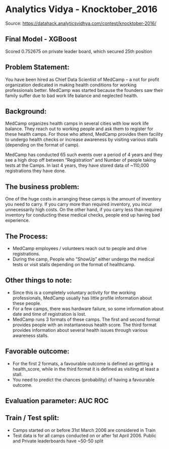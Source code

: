 # Analytics Vidya - Knocktober_2016

Source: https://datahack.analyticsvidhya.com/contest/knocktober-2016/

## Final Model - XGBoost

Scored 0.752675 on private leader board, which secured 25th position

## Problem Statement:
You have been hired as Chief Data Scientist of MedCamp – a not for profit organization dedicated in making health conditions for working professionals better. MedCamp was started because the founders saw their family suffer due to bad work life balance and neglected health.

## Background:

MedCamp organizes health camps in several cities with low work life balance. They reach out to working people and ask them to register for these health camps. For those who attend, MedCamp provides them facility to undergo health checks or increase awareness by visiting various stalls (depending on the format of camp).

MedCamp has conducted 65 such events over a period of 4 years and they see a high drop off between “Registration” and Number of people taking tests at the Camps. In last 4 years, they have stored data of ~110,000 registrations they have done.

 
## The business problem:

One of the huge costs in arranging these camps is the amount of inventory you need to carry. If you carry more than required inventory, you incur unnecessarily high costs. On the other hand, if you carry less than required inventory for conducting these medical checks, people end up having bad experience.

 
## The Process:

* MedCamp employees / volunteers reach out to people and drive registrations.
* During the camp, People who “ShowUp” either undergo the medical tests or visit stalls depending on the format of healthcamp.

 
## Other things to note:

* Since this is a completely voluntary activity for the working professionals, MedCamp usually has little profile information about these people.
* For a few camps, there was hardware failure, so some information about date and time of registration is lost.
* MedCamp runs 3 formats of these camps. The first and second format provides people with an instantaneous health score. The third format provides information about several health issues through various awareness stalls.

 
## Favorable outcome:

* For the first 2 formats, a favourable outcome is defined as getting a health_score, while in the third format it is defined as visiting at least a stall.
* You need to predict the chances (probability) of having a favourable outcome.

 
## Evaluation parameter: AUC ROC

 

## Train / Test split:

* Camps started on or before 31st March 2006 are considered in Train
* Test data is for all camps conducted on or after 1st April 2006. Public and Private leaderboards have ~50-50 split

